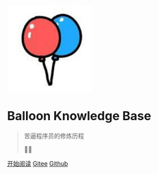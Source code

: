 ![logo](media/logo.png)

# Balloon Knowledge Base

> 苦逼程序员的修炼历程  
>   
> 🎈🎈



[开始阅读](README.md)
[Gitee](https://gitee.com/xingenhi)
[Github](https://github.com/xingenhi)